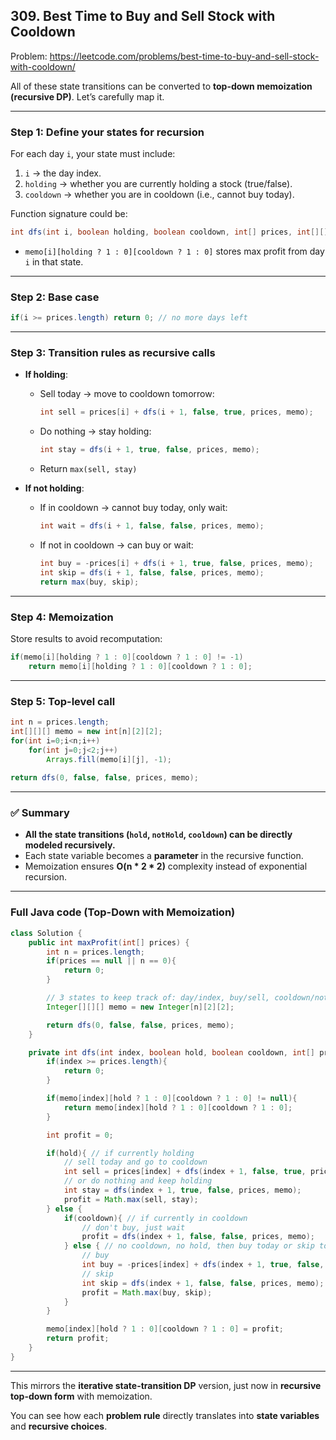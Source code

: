 ## 309. Best Time to Buy and Sell Stock with Cooldown
Problem: https://leetcode.com/problems/best-time-to-buy-and-sell-stock-with-cooldown/

All of these state transitions can be converted to **top-down memoization (recursive DP)**. Let’s carefully map it.

---

### Step 1: Define your states for recursion

For each day `i`, your state must include:

1. `i` → the day index.
2. `holding` → whether you are currently holding a stock (true/false).
3. `cooldown` → whether you are in cooldown (i.e., cannot buy today).

Function signature could be:

```java
int dfs(int i, boolean holding, boolean cooldown, int[] prices, int[][][] memo)
```

- `memo[i][holding ? 1 : 0][cooldown ? 1 : 0]` stores max profit from day `i` in that state.

---

### Step 2: Base case

```java
if(i >= prices.length) return 0; // no more days left
```

---

### Step 3: Transition rules as recursive calls

- **If holding**:
    - Sell today → move to cooldown tomorrow:

      ```java
      int sell = prices[i] + dfs(i + 1, false, true, prices, memo);
      ```
    - Do nothing → stay holding:

      ```java
      int stay = dfs(i + 1, true, false, prices, memo);
      ```
    - Return `max(sell, stay)`

- **If not holding**:
    - If in cooldown → cannot buy today, only wait:

      ```java
      int wait = dfs(i + 1, false, false, prices, memo);
      ```
    - If not in cooldown → can buy or wait:

      ```java
      int buy = -prices[i] + dfs(i + 1, true, false, prices, memo);
      int skip = dfs(i + 1, false, false, prices, memo);
      return max(buy, skip);
      ```

---

### Step 4: Memoization

Store results to avoid recomputation:

```java
if(memo[i][holding ? 1 : 0][cooldown ? 1 : 0] != -1) 
    return memo[i][holding ? 1 : 0][cooldown ? 1 : 0];
```

---

### Step 5: Top-level call

```java
int n = prices.length;
int[][][] memo = new int[n][2][2];
for(int i=0;i<n;i++)
    for(int j=0;j<2;j++)
        Arrays.fill(memo[i][j], -1);
        
return dfs(0, false, false, prices, memo);
```

---

### ✅ Summary

- **All the state transitions (`hold`, `notHold`, `cooldown`) can be directly modeled recursively.**
- Each state variable becomes a **parameter** in the recursive function.
- Memoization ensures **O(n * 2 * 2)** complexity instead of exponential recursion.

---

### Full Java code (Top-Down with Memoization)

```java
class Solution {
    public int maxProfit(int[] prices) {
        int n = prices.length;
        if(prices == null || n == 0){
            return 0;
        }

        // 3 states to keep track of: day/index, buy/sell, cooldown/not-cooldown
        Integer[][][] memo = new Integer[n][2][2];

        return dfs(0, false, false, prices, memo);
    }

    private int dfs(int index, boolean hold, boolean cooldown, int[] prices, Integer[][][] memo){
        if(index >= prices.length){
            return 0;
        }

        if(memo[index][hold ? 1 : 0][cooldown ? 1 : 0] != null){
            return memo[index][hold ? 1 : 0][cooldown ? 1 : 0];
        }

        int profit = 0;

        if(hold){ // if currently holding
            // sell today and go to cooldown
            int sell = prices[index] + dfs(index + 1, false, true, prices, memo);
            // or do nothing and keep holding
            int stay = dfs(index + 1, true, false, prices, memo);
            profit = Math.max(sell, stay);
        } else {
            if(cooldown){ // if currently in cooldown
                // don't buy, just wait
                profit = dfs(index + 1, false, false, prices, memo);
            } else { // no cooldown, no hold, then buy today or skip today
                // buy
                int buy = -prices[index] + dfs(index + 1, true, false, prices, memo);
                // skip
                int skip = dfs(index + 1, false, false, prices, memo);
                profit = Math.max(buy, skip);
            }
        }

        memo[index][hold ? 1 : 0][cooldown ? 1 : 0] = profit;
        return profit;
    }
}
```

---

This mirrors the **iterative state-transition DP** version, just now in **recursive top-down form** with memoization.

You can see how each **problem rule** directly translates into **state variables** and **recursive choices**.
